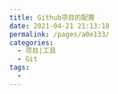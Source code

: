 ```yaml
---
title: Github项目的配置
date: 2021-04-21 21:13:18
permalink: /pages/a0e133/
categories:
  - 项目|工具
  - Git
tags:
  - 
---
```

<!--
 * @Author: 风铃
 * @Date: 2021-04-21 21:13:18
 * @Description:
-->
